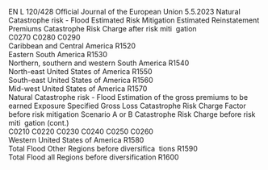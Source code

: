 EN  L 120/428 Official Journal of the European Union 5.5.2023
 Natural Catastrophe risk - Flood  Estimated Risk 
Mitigation  Estimated 
Reinstatement 
Premiums  Catastrophe 
Risk Charge 
after risk miti ­
gation  
C0270  C0280  C0290  
Caribbean and Central America  R1520  
Eastern South America  R1530  
Northern, southern and western South America  R1540  
North-east United States of America  R1550  
South-east United States of America  R1560  
Mid-west United States of America  R1570  
Natural Catastrophe risk - Flood  Estimation of 
the gross 
premiums to be 
earned  Exposure  Specified Gross 
Loss  Catastrophe 
Risk Charge 
Factor before 
risk mitigation  Scenario A or B  Catastrophe 
Risk Charge 
before risk miti ­
gation  (cont.)  
C0210  C0220  C0230  C0240  C0250  C0260  
Western United States of America  R1580  
Total Flood Other Regions before diversifica ­
tions  R1590  
Total Flood all Regions before diversification  R1600